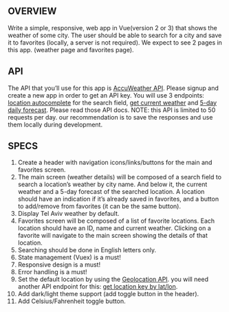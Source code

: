## OVERVIEW
Write a simple, responsive, web app in Vue(version 2 or 3) that shows the weather of some city. The user should be able to search for a city and save it to favorites (locally, a server is not required). We expect to see 2 pages in this app. (weather page and favorites page).

## API
The API that you’ll use for this app is [AccuWeather API](https://developer.accuweather.com/). Please signup and create a new app in order to get an API key. You will use 3 endpoints: [location autocomplete](https://developer.accuweather.com/accuweather-locations-api/apis/get/locations/v1/cities/autocomplete) for the search field, [get current weather](https://developer.accuweather.com/accuweather-current-conditions-api/apis/get/currentconditions/v1/%7BlocationKey%7D) and [5-day daily forecast](https://developer.accuweather.com/accuweather-forecast-api/apis/get/forecasts/v1/daily/5day/%7BlocationKey%7D).
Please read those API docs. NOTE: this API is limited to 50 requests per day. our recommendation is to save the responses and use them locally during development.

## SPECS
1. Create a header with navigation icons/links/buttons for the main and favorites screen.
2. The main screen (weather details) will be composed of a search field to search a location’s weather by city name. And below it, the current weather and a 5-day forecast of the searched location. A location should have an indication if it’s already saved in favorites, and a button to add/remove from favorites (it can be the same button).
3. Display Tel Aviv weather by default.
4. Favorites screen will be composed of a list of favorite locations. Each location should have an ID, name and current weather. Clicking on a favorite will navigate to the main screen showing the details of that location.
5. Searching should be done in English letters only.
6. State management (Vuex) is a must!
7. Responsive design is a must!
8. Error handling is a must!
9. Set the default location by using the [Geolocation API](https://developer.mozilla.org/en-US/docs/Web/API/Geolocation_API). you will need another API endpoint for this: [get location key by lat/lon](https://developer.accuweather.com/accuweather-locations-api/apis/get/locations/v1/cities/geoposition/search).
10. Add dark/light theme support (add toggle button in the header).
11. Add Celsius/Fahrenheit toggle button.
